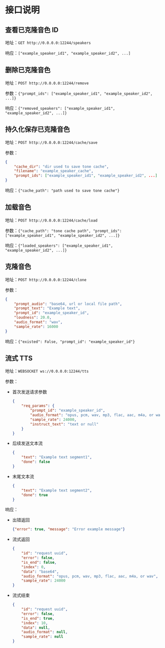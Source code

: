 # 接口说明


## 查看已克隆音色 ID

地址：`GET http://0.0.0.0:12244/speakers`

响应：`["example_speaker_id1", "example_speaker_id2", ...]`


## 删除已克隆音色

地址：`POST http://0.0.0.0:12244/remove`

参数：`{"prompt_ids": ["example_speaker_id1", "example_speaker_id2", ...]}`

响应：`{"removed_speakers": ["example_speaker_id1", "example_speaker_id2", ...]}`


## 持久化保存已克隆音色


地址：`POST http://0.0.0.0:12244/cache/save`

参数：

```json
{
    "cache_dir": "dir used to save tone cache",
    "filename": "example_speaker_cache",
    "prompt_ids": ["example_speaker_id1", "example_speaker_id2", ...]
}
```

响应：`{"cache_path": "path used to save tone cache"}`


## 加载音色


地址：`POST http://0.0.0.0:12244/cache/load`

参数：`{"cache_path": "tone cache path", "prompt_ids": ["example_speaker_id1", "example_speaker_id2", ...]}`

响应：`{"loaded_speakers": ["example_speaker_id1", "example_speaker_id2", ...]}`


## 克隆音色

地址：`POST http://0.0.0.0:12244/clone`

参数：

```json
{
    "prompt_audio": "base64, url or local file path",
    "prompt_text": "Example text",
    "prompt_id": "example_speaker_id",
    "loudness": 20.0,
    "audio_format": "wav",
    "sample_rate": 16000
}
```

响应：`{"existed": False, "prompt_id": "example_speaker_id"}`


## 流式 TTS

地址：`WEBSOCKET ws://0.0.0.0:12244/tts`

参数：

- 首次发送请求参数

    ```json
    {
        "req_params": {
            "prompt_id": "example_speaker_id",
            "audio_format": "opus, pcm, wav, mp3, flac, aac, m4a, or wav, default wav",
            "sample_rate": 24000,
            "instruct_text": "text or null"
        }
    }
    ```

- 后续发送文本流

    ```json
    {
        "text": "Example text segment1",
        "done": false
    }
    ```

- 末尾文本流

    ```json
    {
        "text": "Example text segment2",
        "done": true
    }
    ```

响应：

- 出错返回

    ```json
    {"error": true, "message": "Error example message"}
    ```

- 流式返回

    ```json
    {
        "id": "request uuid",
        "error": false,
        "is_end": false,
        "index": 0,
        "data": "base64",
        "audio_format": "opus, pcm, wav, mp3, flac, aac, m4a, or wav",
        "sample_rate": 24000
    }
    ```

- 流式结束

    ```json
    {
        "id": "request uuid",
        "error": false,
        "is_end": true,
        "index": 10,
        "data": null,
        "audio_format": null,
        "sample_rate": null
    }
    ```
